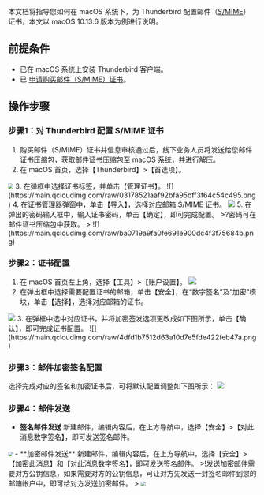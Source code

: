 本文档将指导您如何在 macOS 系统下，为 Thunderbird 配置邮件（[S/MIME](https://cloud.tencent.com/document/product/1325/49418)）证书，本文以 macOS 10.13.6 版本为例进行说明。

## 前提条件
- 已在 macOS 系统上安装 Thunderbird 客户端。
- 已 [申请购买邮件（S/MIME）证书](https://da.do/6g0p)。


## 操作步骤
### 步骤1：对 Thunderbird 配置 S/MIME 证书

1. 购买邮件（S/MIME）证书并信息审核通过后，线下业务人员将发送给您邮件证书压缩包，获取邮件证书压缩包至 macOS 系统，并进行解压。
2. 在 macOS 首页，选择【Thunderbird】>【首选项】。
<img src="https://main.qcloudimg.com/raw/44dbe59860173a899a1984d7d5b1d956.png" style="zoom:65%;" />
3. 在弹框中选择证书标签，并单击【管理证书】。
![](https://main.qcloudimg.com/raw/03178521aaf92bfa95bff3f64c54c495.png)
4. 在证书管理器弹窗中，单击【导入】，选择对应邮箱 S/MIME 证书。
<img src="https://main.qcloudimg.com/raw/d5cdc44103defdd1234bf74525651c1e.png" style="zoom:90%;" />
5. 在弹出的密码输入框中，输入证书密码，单击【确定】，即可完成配置。
>?密码可在邮件证书压缩包中获取。
>
![](https://main.qcloudimg.com/raw/ba0719a9fa0fe691e900dc4f3f75684b.png)

### 步骤2：证书配置

1. 在 macOS 首页左上角，选择【工具】>【账户设置】。
![](https://main.qcloudimg.com/raw/fb142e74f050dfe4af90c1495341ebf6.png)
2. 在弹出框中选择需要配置证书的邮箱，单击【安全】，在“数字签名”及“加密”模块，单击【选择】，选择对应邮箱的证书。
<img src="https://main.qcloudimg.com/raw/a9efa3354d4e6afb89113dec057f5ced.png" style="zoom:90%;" />
3. 在弹框中选中对应证书，并将加密签发选项更改成如下图所示，单击【确认】，即可完成证书配置。
![](https://main.qcloudimg.com/raw/4dfd1b7512d63a10d7e5fde422feb47a.png)

### 步骤3：邮件加密签名配置
选择完成对应的签名和加密证书后，可将默认配置调整如下图所示：
<img src="https://main.qcloudimg.com/raw/82b3f5a24e3f5518ebfe8b03da0bf015.png" style="zoom:90%;" />

### 步骤4：邮件发送
- **签名邮件发送**
 新建邮件，编辑内容后，在上方导航中，选择【安全】>【对此消息数字签名】，即可发送签名邮件。
<img src="https://main.qcloudimg.com/raw/be94d832a3c4e615a332a24f73739f0e.png" style="zoom:60%;" />
- **加密邮件发送**
 新建邮件，编辑内容后，在上方导航中，选择【安全】>【加密此消息】和【对此消息数字签名】，即可发送签名邮件。
>!发送加密邮件需要对方公钥信息，如果需要对方的公钥信息，可让对方先发送一封签名邮件到您的邮箱帐户中，即可给对方发送加密邮件。
>
<img src="https://main.qcloudimg.com/raw/079ef436d084a0653cb19f5f5b8483da.png" style="zoom:60%;" />

